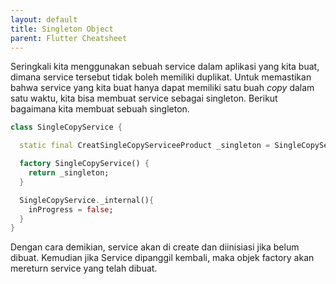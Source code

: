 ```yaml
---
layout: default
title: Singleton Object
parent: Flutter Cheatsheet
---
```


Seringkali kita menggunakan sebuah service dalam aplikasi yang kita buat, dimana service tersebut tidak boleh memiliki duplikat. Untuk memastikan bahwa service yang kita buat hanya dapat memiliki satu buah *copy* dalam satu waktu, kita bisa membuat service sebagai singleton. Berikut bagaimana kita membuat sebuah singleton.

~~~ dart
class SingleCopyService {

  static final CreatSingleCopyServiceeProduct _singleton = SingleCopyService._internal();

  factory SingleCopyService() {
    return _singleton;
  }

  SingleCopyService._internal(){
    inProgress = false;
  }
}
~~~

Dengan cara demikian, service akan di create dan diinisiasi jika belum dibuat. Kemudian jika Service dipanggil kembali, maka objek factory akan mereturn service yang telah dibuat.